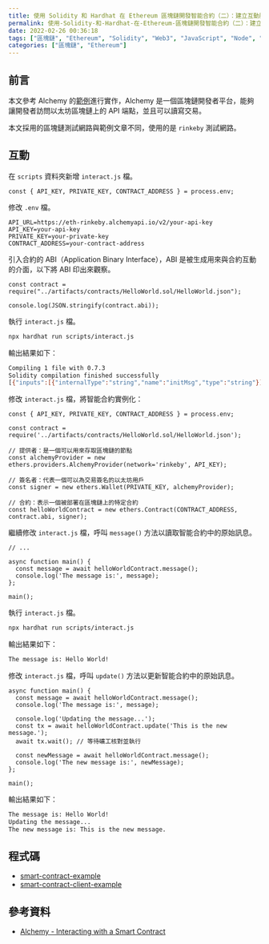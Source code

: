 ```yaml
---
title: 使用 Solidity 和 Hardhat 在 Ethereum 區塊鏈開發智能合約（二）：建立互動腳本
permalink: 使用-Solidity-和-Hardhat-在-Ethereum-區塊鏈開發智能合約（二）：建立互動腳本
date: 2022-02-26 00:36:18
tags: ["區塊鏈", "Ethereum", "Solidity", "Web3", "JavaScript", "Node", "Hardhat", "Smart Contract", "DApp", "Alchemy"]
categories: ["區塊鏈", "Ethereum"]
---
```


## 前言

本文參考 Alchemy 的[範例](https://docs.alchemy.com/alchemy/)進行實作，Alchemy 是一個區塊鏈開發者平台，能夠讓開發者訪問以太坊區塊鏈上的 API 端點，並且可以讀寫交易。

本文採用的區塊鏈測試網路與範例文章不同，使用的是 `rinkeby` 測試網路。

## 互動

在 `scripts` 資料夾新增 `interact.js` 檔。

```JS
const { API_KEY, PRIVATE_KEY, CONTRACT_ADDRESS } = process.env;
```

修改 `.env` 檔。

```ENV
API_URL=https://eth-rinkeby.alchemyapi.io/v2/your-api-key
API_KEY=your-api-key
PRIVATE_KEY=your-private-key
CONTRACT_ADDRESS=your-contract-address
```

引入合約的 ABI（Application Binary Interface），ABI 是被生成用來與合約互動的介面，以下將 ABI 印出來觀察。

```JS
const contract = require("../artifacts/contracts/HelloWorld.sol/HelloWorld.json");

console.log(JSON.stringify(contract.abi));
```

執行 `interact.js` 檔。

```BASH
npx hardhat run scripts/interact.js
```

輸出結果如下：

```BASH
Compiling 1 file with 0.7.3
Solidity compilation finished successfully
[{"inputs":[{"internalType":"string","name":"initMsg","type":"string"}],"stateMutability":"nonpayable","type":"constructor"},{"anonymous":false,"inputs":[{"indexed":false,"internalType":"string","name":"oldStr","type":"string"},{"indexed":false,"internalType":"string","name":"newStr","type":"string"}],"name":"UpdatedMessages","type":"event"},{"inputs":[],"name":"message","outputs":[{"internalType":"string","name":"","type":"string"}],"stateMutability":"view","type":"function"},{"inputs":[{"internalType":"string","name":"newMsg","type":"string"}],"name":"update","outputs":[],"stateMutability":"nonpayable","type":"function"}]
```

修改 `interact.js` 檔，將智能合約實例化：

```JS
const { API_KEY, PRIVATE_KEY, CONTRACT_ADDRESS } = process.env;

const contract = require('../artifacts/contracts/HelloWorld.sol/HelloWorld.json');

// 提供者：是一個可以用來存取區塊鏈的節點
const alchemyProvider = new ethers.providers.AlchemyProvider(network='rinkeby', API_KEY);

// 簽名者：代表一個可以為交易簽名的以太坊用戶
const signer = new ethers.Wallet(PRIVATE_KEY, alchemyProvider);

// 合約：表示一個被部署在區塊鏈上的特定合約
const helloWorldContract = new ethers.Contract(CONTRACT_ADDRESS, contract.abi, signer);
```

繼續修改 `interact.js` 檔，呼叫 `message()` 方法以讀取智能合約中的原始訊息。

```JS
// ...

async function main() {
  const message = await helloWorldContract.message();
  console.log('The message is:', message);
};

main();
```

執行 `interact.js` 檔。

```BASH
npx hardhat run scripts/interact.js
```

輸出結果如下：

```BASH
The message is: Hello World!
```

修改 `interact.js` 檔，呼叫 `update()` 方法以更新智能合約中的原始訊息。

```JS
async function main() {
  const message = await helloWorldContract.message();
  console.log('The message is:', message);

  console.log('Updating the message...');
  const tx = await helloWorldContract.update('This is the new message.');
  await tx.wait(); // 等待礦工核對並執行

  const newMessage = await helloWorldContract.message();
  console.log('The new message is:', newMessage); 
};

main();
```

輸出結果如下：

```BASH
The message is: Hello World!
Updating the message...
The new message is: This is the new message.
```

## 程式碼

- [smart-contract-example](https://github.com/memochou1993/smart-contract-example)
- [smart-contract-client-example](https://github.com/memochou1993/smart-contract-client-example)

## 參考資料

- [Alchemy - Interacting with a Smart Contract](https://docs.alchemy.com/alchemy/tutorials/hello-world-smart-contract/interacting-with-a-smart-contract)
